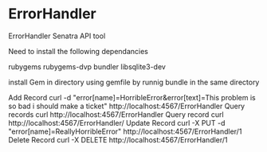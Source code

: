 ErrorHandler
============

ErrorHandler Senatra API tool

Need to install the following dependancies

rubygems
rubygems-dvp
bundler
libsqlite3-dev

install Gem in directory using gemfile by runnig bundle in the same directory

Add Record
curl -d "error[name]=HorribleError&error[text]=This problem is so bad i should make a ticket" http://localhost:4567/ErrorHandler
Query records
curl http://localhost:4567/ErrorHandler
Query record
curl http://localhost:4567/ErrorHandler/<id>
Update Record
curl -X PUT -d "error[name]=ReallyHorribleError" http://localhost:4567/ErrorHandler/1
Delete Record
curl -X DELETE http://localhost:4567/ErrorHandler/1
